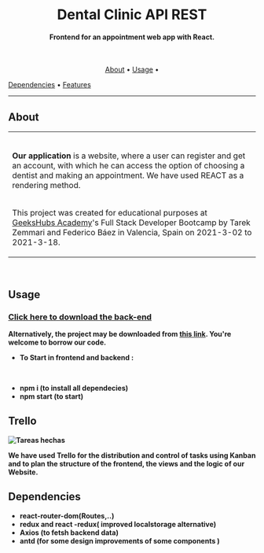 <h1 align="center">
  <br>Dental Clinic API REST
</h1>

<h4 align="center">Frontend for an appointment web app with React.</h4>

<br>
<p align="center">
  <a href="#about">About</a> •
  <a href="#usage">Usage</a> •
 
  <a href="#dependencies">Dependencies</a> •
  <a href="#features">Features</a>
</p>

---

## About

<table>
<tr>
<td>
<br>

**Our application** is a website, where a user can register and get an account, with which he can access the option of choosing a dentist and making an appointment.
We have used REACT as a rendering method.
</br>
</br>

This project was created for educational purposes at <a href="https://geekshubsacademy.com/">GeeksHubs Academy</a>'s Full Stack Developer Bootcamp by Tarek Zemmari and Federico Báez in Valencia, Spain on 2021-3-02 to 2021-3-18.



</td>
</tr>
</table>
<br>

## Usage


### <b>[Click here to download the back-end](https://github.com/T-zemmari/Dentist-appointment/tree/develop)

Alternatively, the project may be downloaded from <a href="https://github.com/T-zemmari/Dentist-appointment/archive/main.zip">this link</a>. You're welcome to borrow our code.

* To Start in frontend and backend :
</br>

  * npm i   (to install all dependecies)
 * npm start  (to start)






##  Trello

![Tareas hechas ](https://user-images.githubusercontent.com/76817211/110012463-d7ed2300-7d20-11eb-83d4-ae554e6c50b0.jpg)

We have used Trello for the distribution and control of tasks using Kanban and to plan 
the structure of the frontend, the views and the logic of our Website.





## Dependencies

* react-router-dom(Routes,..)
* redux and react -redux(
improved localstorage alternative)
* Axios (to fetsh backend data)
* antd (for some design improvements of some components
)
 

